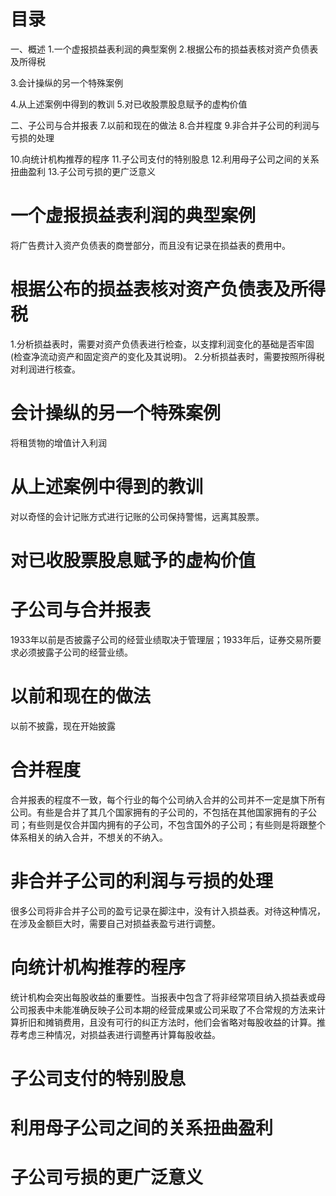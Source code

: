 # 目录
一、概述
1.一个虚报损益表利润的典型案例
2.根据公布的损益表核对资产负债表及所得税

3.会计操纵的另一个特殊案例

4.从上述案例中得到的教训
5.对已收股票股息赋予的虚构价值


二、子公司与合并报表
7.以前和现在的做法
8.合并程度
9.非合并子公司的利润与亏损的处理

10.向统计机构推荐的程序
11.子公司支付的特别股息
12.利用母子公司之间的关系扭曲盈利
13.子公司亏损的更广泛意义

# 一个虚报损益表利润的典型案例
将广告费计入资产负债表的商誉部分，而且没有记录在损益表的费用中。

# 根据公布的损益表核对资产负债表及所得税
1.分析损益表时，需要对资产负债表进行检查，以支撑利润变化的基础是否牢固(检查净流动资产和固定资产的变化及其说明)。
2.分析损益表时，需要按照所得税对利润进行核查。

# 会计操纵的另一个特殊案例
将租赁物的增值计入利润

# 从上述案例中得到的教训
对以奇怪的会计记账方式进行记账的公司保持警惕，远离其股票。

# 对已收股票股息赋予的虚构价值
# 子公司与合并报表
1933年以前是否披露子公司的经营业绩取决于管理层；1933年后，证券交易所要求必须披露子公司的经营业绩。

# 以前和现在的做法
以前不披露，现在开始披露

# 合并程度
合并报表的程度不一致，每个行业的每个公司纳入合并的公司并不一定是旗下所有公司。有些是合并了其几个国家拥有的子公司的，不包括在其他国家拥有的子公司；有些则是仅合并国内拥有的子公司，不包含国外的子公司；有些则是将跟整个体系相关的纳入合并，不想关的不纳入。

# 非合并子公司的利润与亏损的处理
很多公司将非合并子公司的盈亏记录在脚注中，没有计入损益表。对待这种情况，在涉及金额巨大时，需要自己对损益表盈亏进行调整。

# 向统计机构推荐的程序
统计机构会突出每股收益的重要性。当报表中包含了将非经常项目纳入损益表或母公司报表中未能准确反映子公司本期的经营成果或公司采取了不合常规的方法来计算折旧和摊销费用，且没有可行的纠正方法时，他们会省略对每股收益的计算。推荐考虑三种情况，对损益表进行调整再计算每股收益。

# 子公司支付的特别股息

# 利用母子公司之间的关系扭曲盈利
# 子公司亏损的更广泛意义


